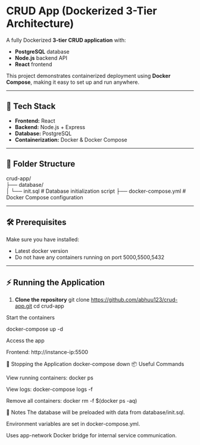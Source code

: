 
# CRUD App (Dockerized 3-Tier Architecture)

A fully Dockerized **3-tier CRUD application** with:
- **PostgreSQL** database
- **Node.js** backend API
- **React** frontend

This project demonstrates containerized deployment using **Docker Compose**, making it easy to set up and run anywhere.

---

## 🚀 Tech Stack
- **Frontend:** React
- **Backend:** Node.js + Express
- **Database:** PostgreSQL
- **Containerization:** Docker & Docker Compose

---

## 📂 Folder Structure

crud-app/</br>
├── database/</br>
│ └── init.sql # Database initialization script
├── docker-compose.yml # Docker Compose configuration

---

## 🛠 Prerequisites
Make sure you have installed:
- Latest docker version
- Do not have any containers running on port 5000,5500,5432

---

## ⚡ Running the Application

1. **Clone the repository**
git clone https://github.com/abhuu123/crud-app.git
cd crud-app

Start the containers

docker-compose up -d

Access the app

Frontend: http://instance-ip:5500


🛑 Stopping the Application
docker-compose down
📦 Useful Commands

View running containers:
docker ps

View logs:
docker-compose logs -f

Remove all containers:
docker rm -f $(docker ps -aq)

📌 Notes
The database will be preloaded with data from database/init.sql.

Environment variables are set in docker-compose.yml.

Uses app-network Docker bridge for internal service communication.
